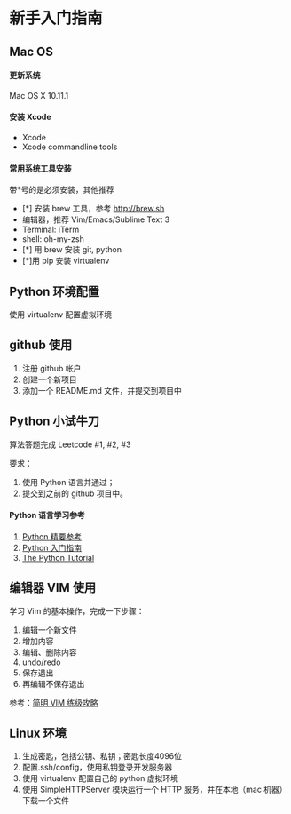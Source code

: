 # 新手入门指南


## Mac OS

#### 更新系统
Mac OS X 10.11.1

#### 安装 Xcode
* Xcode
* Xcode commandline tools

#### 常用系统工具安装
带*号的是必须安装，其他推荐

* [*] 安装 brew 工具，参考 http://brew.sh
* 编辑器，推荐 Vim/Emacs/Sublime Text 3
* Terminal: iTerm
* shell: oh-my-zsh
* [*] 用 brew 安装 git, python
* [*]用 pip 安装 virtualenv

## Python 环境配置

使用 virtualenv 配置虚拟环境

## github 使用

1. 注册 github 帐户
2. 创建一个新项目
3. 添加一个 README.md 文件，并提交到项目中

## Python 小试牛刀

算法答题完成 Leetcode #1, #2, #3

要求：

1. 使用 Python 语言并通过；
2. 提交到之前的 github 项目中。

#### Python 语言学习参考

1. [Python 精要参考](http://wiki.woodpecker.org.cn/moin/WeiZhong/2006-01-17)
2. [Python 入门指南](http://www.pythondoc.com/pythontutorial3/)
3. [The Python Tutorial](https://docs.python.org/2.7/tutorial/index.html)

## 编辑器 VIM 使用

学习 Vim 的基本操作，完成一下步骤：
1. 编辑一个新文件
2. 增加内容
3. 编辑、删除内容
4. undo/redo
5. 保存退出
6. 再编辑不保存退出

参考：[简明 VIM 练级攻略](http://coolshell.cn/articles/5426.html)
## Linux 环境

1. 生成密匙，包括公钥、私钥；密匙长度4096位
2. 配置.ssh/config，使用私钥登录开发服务器
3. 使用 virtualenv 配置自己的 python 虚拟环境
4. 使用 SimpleHTTPServer 模块运行一个 HTTP 服务，并在本地（mac 机器）下载一个文件